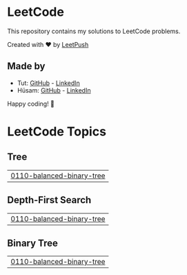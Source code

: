 # LeetCode

This repository contains my solutions to LeetCode problems.

Created with :heart: by [LeetPush](https://github.com/husamahmud/LeetPush)

 ## Made by 
 - Tut: [GitHub](https://github.com/TutTrue) - [LinkedIn](https://www.linkedin.com/in/mahmoud-hamdy-8b6825245/)
 - Hüsam: [GitHub](https://github.com/husamahmud) - [LinkedIn](https://www.linkedin.com/in/husamahmud/)

 Happy coding! 🚀
<!---LeetCode Topics Start-->
# LeetCode Topics
## Tree
|  |
| ------- |
| [0110-balanced-binary-tree](https://github.com/MauriceN-creator/LEET-CODE-CHALLENGES/tree/master/0110-balanced-binary-tree) |
## Depth-First Search
|  |
| ------- |
| [0110-balanced-binary-tree](https://github.com/MauriceN-creator/LEET-CODE-CHALLENGES/tree/master/0110-balanced-binary-tree) |
## Binary Tree
|  |
| ------- |
| [0110-balanced-binary-tree](https://github.com/MauriceN-creator/LEET-CODE-CHALLENGES/tree/master/0110-balanced-binary-tree) |
<!---LeetCode Topics End-->